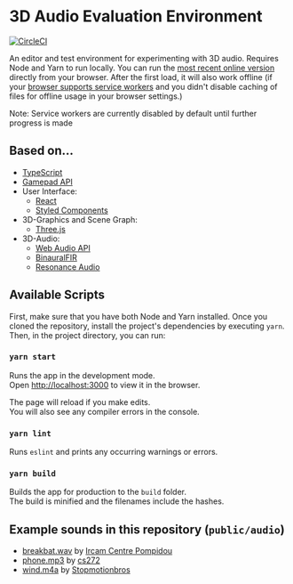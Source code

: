 # 3D Audio Evaluation Environment

[![CircleCI](https://circleci.com/gh/niklaskorz/audio3d.svg?style=svg)](https://circleci.com/gh/niklaskorz/audio3d)

An editor and test environment for experimenting with 3D audio.
Requires Node and Yarn to run locally.
You can run the [most recent online version](https://niklaskorz.github.io/audio3d/) directly from your browser. After the first load, it will also work offline (if your [browser supports service workers](https://caniuse.com/#feat=serviceworkers) and you didn't disable caching of files for offline usage in your browser settings.)

Note: Service workers are currently disabled by default until further progress is made

## Based on...

- [TypeScript](https://www.typescriptlang.org/)
- [Gamepad API](https://developer.mozilla.org/en-US/docs/Web/API/Gamepad_API)
- User Interface:
  - [React](https://reactjs.org/)
  - [Styled Components](https://www.styled-components.com/)
- 3D-Graphics and Scene Graph:
  - [Three.js](https://threejs.org/)
- 3D-Audio:
  - [Web Audio API](https://developer.mozilla.org/en-US/docs/Web/API/Web_Audio_API)
  - [BinauralFIR](https://github.com/Ircam-RnD/binauralFIR)
  - [Resonance Audio](https://resonance-audio.github.io/resonance-audio/)

## Available Scripts

First, make sure that you have both Node and Yarn installed.
Once you cloned the repository, install the project's dependencies by executing `yarn`.
Then, in the project directory, you can run:

### `yarn start`

Runs the app in the development mode.<br>
Open [http://localhost:3000](http://localhost:3000) to view it in the browser.

The page will reload if you make edits.<br>
You will also see any compiler errors in the console.

### `yarn lint`

Runs `eslint` and prints any occurring warnings or errors.

### `yarn build`

Builds the app for production to the `build` folder.<br>
The build is minified and the filenames include the hashes.

## Example sounds in this repository (`public/audio`)

- [breakbat.wav](https://github.com/Ircam-RnD/binauralFIR/blob/gh-pages/examples/snd/breakbeat.wav) by [Ircam Centre Pompidou](https://www.ircam.fr/)
- [phone.mp3](https://freesound.org/people/cs272/sounds/77723/) by [cs272](https://freesound.org/people/cs272/)
- [wind.m4a](https://freesound.org/people/Stopmotionbros/sounds/438991/) by [Stopmotionbros](https://freesound.org/people/Stopmotionbros/)
